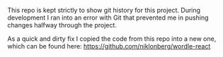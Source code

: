 This repo is kept strictly to show git history for this project. 
During development I ran into an error with Git that prevented me in pushing
changes halfway through the project.

As a quick and dirty fix I copied the code from this repo into a new one, 
which can be found here: https://github.com/niklonberg/wordle-react
